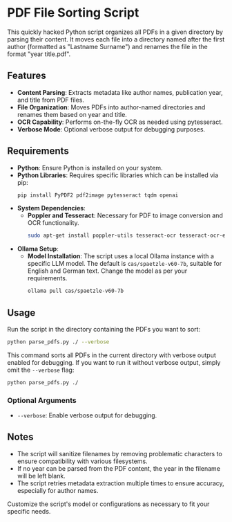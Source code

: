# PDF File Sorting Script

This quickly hacked Python script organizes all PDFs in a given directory by parsing their content. It moves each file into a directory named after the first author (formatted as "Lastname Surname") and renames the file in the format "year title.pdf".

## Features

- **Content Parsing**: Extracts metadata like author names, publication year, and title from PDF files.
- **File Organization**: Moves PDFs into author-named directories and renames them based on year and title.
- **OCR Capability**: Performs on-the-fly OCR as needed using pytesseract.
- **Verbose Mode**: Optional verbose output for debugging purposes.

## Requirements

- **Python**: Ensure Python is installed on your system.
- **Python Libraries**: Requires specific libraries which can be installed via pip:
  ```bash
  pip install PyPDF2 pdf2image pytesseract tqdm openai
  ```
- **System Dependencies**:
  - **Poppler and Tesseract**: Necessary for PDF to image conversion and OCR functionality.
    ```bash
    sudo apt-get install poppler-utils tesseract-ocr tesseract-ocr-eng
    ```
- **Ollama Setup**:
  - **Model Installation**: The script uses a local Ollama instance with a specific LLM model. The default is `cas/spaetzle-v60-7b`, suitable for English and German text. Change the model as per your requirements.
    ```bash
    ollama pull cas/spaetzle-v60-7b
    ```

## Usage

Run the script in the directory containing the PDFs you want to sort:

```bash
python parse_pdfs.py ./ --verbose
```

This command sorts all PDFs in the current directory with verbose output enabled for debugging. If you want to run it without verbose output, simply omit the `--verbose` flag:

```bash
python parse_pdfs.py ./
```

### Optional Arguments

- `--verbose`: Enable verbose output for debugging.

## Notes

- The script will sanitize filenames by removing problematic characters to ensure compatibility with various filesystems.
- If no year can be parsed from the PDF content, the year in the filename will be left blank.
- The script retries metadata extraction multiple times to ensure accuracy, especially for author names.

Customize the script's model or configurations as necessary to fit your specific needs.

